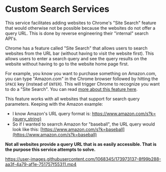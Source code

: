 # Custom Search Services

This service facilitates adding websites to Chrome's "Site Search" feature that would otherwise not be possible because the websites do not offer a query URL. This is done by reverse engineering their "internal" search API's.

Chrome has a feature called "Site Search" that allows users to search websites from the URL bar (without having to visit the website first). This allows users to enter a search query and see the query results on the website without having to go to the website home page first.

For example, you know you want to purchase something on Amazon.com, you can type "Amazon.com" in the Chrome browser followed by hitting the ```SPACE``` key (instead of ```ENTER```). This will trigger Chrome to recognize you want to do a "Site Search". You can read [more about this feature here](https://www.thewindowsclub.com/search-any-website-directly-from-the-chrome-or-edge-address-bar).

This feature works with all websites that support for search query parameters.
Keeping with the Amazon example:
- I know Amazon's URL query format is: https://www.amazon.com/s?k={query_string}
- So if I wanted to searrch Amazon for "baseball", the URL query would look like this: [https://www.amazon.com/s?k=baseball](https://www.amazon.com/s?k=baseball)

**Not all websites provide a query URL that is as easily accessible. That is the purpose this service attempts to solve.**



https://user-images.githubusercontent.com/1068345/173973137-8f99b288-aa3f-4a79-af1e-751757f55311.mp4

